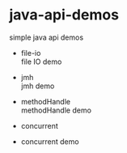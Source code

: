 # java-api-demos
simple java api demos

- file-io  
file IO demo

- jmh  
jmh demo

- methodHandle  
methodHandle demo

- concurrent
- concurrent demo
